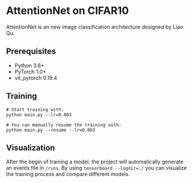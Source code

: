 # AttentionNet on CIFAR10

AttentionNet is an new image classification architecture designed by Liao Qu.

## Prerequisites
- Python 3.6+
- PyTorch 1.0+
- vit_pytorch 0.19.4

## Training
```
# Start training with: 
python main.py --lr=0.003

# You can manually resume the training with: 
python main.py --resume --lr=0.003
```

## Visualization

After the begin of training a model, the project will automatically generate an events file in `/runs`. By using `tensorboard --logdir=./` you can visualize the training process and compare    different models.